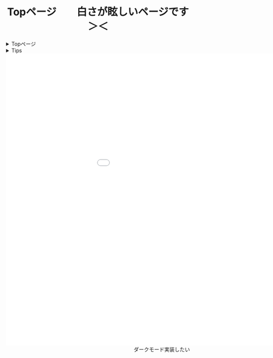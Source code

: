 <!-- load jQuerry -->
<script src="jquery-3.5.1.min.js"></script>
<script src="main.js"></script>
<!--ダークモード
<script src="https://cdn.jsdelivr.net/npm/darkmode-js@1.5.7/lib/darkmode-js.min.js"></script>
<script>
  new Darkmode().showWidget();
</script>
-->

<!-- load css -->
<link rel="stylesheet" href="main.css">

<center><h1>Topページ　　白さが眩しいページです＞＜</h1></center>

<div class="container">
  <div class="left_wrap" width="10%" height="900px">
    <details>
      <summary>Topページ</summary>
        <ul>
          <li data-char_url="はじめに">はじめに</li>
        </ul>
    </details>
    <details>
      <summary>Tips</summary>
      <ul>
          <li data-char_url="change1">change1</li>
          <li data-char_url="change2">change2</li>
          <li data-char_url="change2">change2</li>
          <li data-char_url="change2">change2</li>
          <li data-char_url="change2">change2</li>
          <li data-char_url="change2">change2</li>
      </ul>
    </details>
  </div>
  <div class="right_wrap">
    <iframe src="TOPページ/はじめに/はじめに.html" name="right" width="1100px" height="800px" frameborder="0">
      </iframe>
  </div>
</div>


<div align="right">ダークモード実装したい</div>
